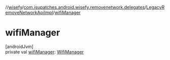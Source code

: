 //[wisefy](../../../index.md)/[com.isupatches.android.wisefy.removenetwork.delegates](../index.md)/[LegacyRemoveNetworkApiImpl](index.md)/[wifiManager](wifi-manager.md)

# wifiManager

[androidJvm]\
private val [wifiManager](wifi-manager.md): [WifiManager](https://developer.android.com/reference/kotlin/android/net/wifi/WifiManager.html)
